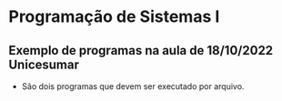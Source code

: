 # Programação de Sistemas I
## Exemplo de programas na aula de 18/10/2022 Unicesumar

- São dois programas que devem ser executado por arquivo. 